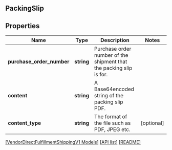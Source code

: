 ## PackingSlip

## Properties

Name | Type | Description | Notes
------------ | ------------- | ------------- | -------------
**purchase_order_number** | **string** | Purchase order number of the shipment that the packing slip is for. |
**content** | **string** | A Base64encoded string of the packing slip PDF. |
**content_type** | **string** | The format of the file such as PDF, JPEG etc. | [optional]

[[VendorDirectFulfillmentShippingV1 Models]](../) [[API list]](../../Api) [[README]](../../../README.md)
